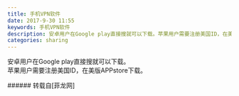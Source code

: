 ```yaml
---
title: 手机VPN软件
date: 2017-9-30 11:55
keywords: 手机VPN软件
description: 安卓用户在Google play直接搜就可以下载。苹果用户需要注册美国ID，在美版APPstore下载。
categories: sharing
---
```

<td class="t_f" id="postmessage_907737">

安卓用户在Google play直接搜就可以下载。<br/>
苹果用户需要注册美国ID，在美版APPstore下载。<br/>
<img alt="" border="0" class="zoom" data-cf-modified-a701c253533818984a19b5dd-="" file="http://www.flw.ph/data/appbyme/upload/image/201709/30/4nMY8vIrrkMn.jpg" id="aimg_BSOYv" lazyloadthumb="1" onclick="" onmouseover="" src="http://www.flw.ph/data/appbyme/upload/image/201709/30/4nMY8vIrrkMn.jpg"/><br/>
<img alt="" border="0" class="zoom" data-cf-modified-a701c253533818984a19b5dd-="" file="http://www.flw.ph/data/appbyme/upload/image/201709/30/I6faOd8pPy4E.jpg" id="aimg_Zn49Q" lazyloadthumb="1" onclick="" onmouseover="" src="http://www.flw.ph/data/appbyme/upload/image/201709/30/I6faOd8pPy4E.jpg"/><br/>
</td>
###### 转载自[菲龙网]